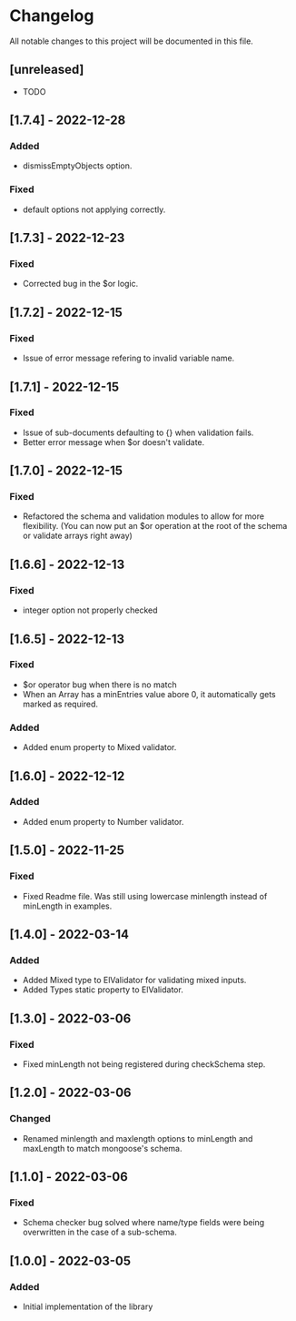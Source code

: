 # Changelog
All notable changes to this project will be documented in this file.

## [unreleased]
- TODO

## [1.7.4] - 2022-12-28
### Added
- dismissEmptyObjects option.
### Fixed
- default options not applying correctly.

## [1.7.3] - 2022-12-23
### Fixed
- Corrected bug in the $or logic.

## [1.7.2] - 2022-12-15
### Fixed
- Issue of error message refering to invalid variable name.

## [1.7.1] - 2022-12-15
### Fixed
- Issue of sub-documents defaulting to {} when validation fails.
- Better error message when $or doesn't validate.

## [1.7.0] - 2022-12-15
### Fixed
- Refactored the schema and validation modules to allow for more flexibility. (You can now put an $or operation at the root of the schema or validate arrays right away)

## [1.6.6] - 2022-12-13
### Fixed
- integer option not properly checked

## [1.6.5] - 2022-12-13
### Fixed
- $or operator bug when there is no match
- When an Array has a minEntries value abore 0, it automatically gets marked as required.
### Added
- Added enum property to Mixed validator.

## [1.6.0] - 2022-12-12
### Added
- Added enum property to Number validator.

## [1.5.0] - 2022-11-25
### Fixed
- Fixed Readme file. Was still using lowercase minlength instead of minLength in examples.

## [1.4.0] - 2022-03-14
### Added
- Added Mixed type to ElValidator for validating mixed inputs.
- Added Types static property to ElValidator.

## [1.3.0] - 2022-03-06
### Fixed
- Fixed minLength not being registered during checkSchema step.

## [1.2.0] - 2022-03-06
### Changed
- Renamed minlength and maxlength options to minLength and maxLength to match mongoose's schema.

## [1.1.0] - 2022-03-06
### Fixed
- Schema checker bug solved where name/type fields were being overwritten in the case of a sub-schema.

## [1.0.0] - 2022-03-05
### Added
- Initial implementation of the library

